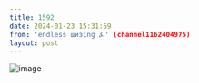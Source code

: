```yaml
---
title: 1592
date: 2024-01-23 15:31:59
from: 'endless шизing ⍼' (channel1162404975)
layout: post
---
```


![image](photos/photo_225@23-01-2024_15-31-59.jpg)



